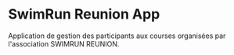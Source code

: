 # SwimRun Reunion App
 Application de gestion des participants aux courses organisées par l'association SWIMRUN REUNION.
